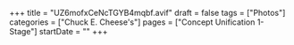 +++
title = "UZ6mofxCeNcTGYB4mqbf.avif"
draft = false
tags = ["Photos"]
categories = ["Chuck E. Cheese's"]
pages = ["Concept Unification 1-Stage"]
startDate = ""
+++
